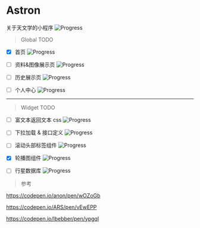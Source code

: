 # Astron

关于天文学的小程序
![Progress](http://progressed.io/bar/2?title=coding)

> Global TODO

- [x] 首页 
![Progress](http://progressed.io/bar/90)

- [ ] 资料&图像展示页 
![Progress](http://progressed.io/bar/99)

- [ ] 历史展示页 
![Progress](http://progressed.io/bar/0)

- [ ] 个人中心 
![Progress](http://progressed.io/bar/0)

---

> Widget TODO

- [ ] 富文本返回文本 css
![Progress](http://progressed.io/bar/30)

- [ ] 下拉加载 & 接口定义
![Progress](http://progressed.io/bar/0)

- [ ] 滚动头部标签组件
![Progress](http://progressed.io/bar/50)

- [x] 轮播图组件
![Progress](http://progressed.io/bar/100)

- [ ] 行星数据库
![Progress](http://progressed.io/bar/0)

> 参考

  https://codepen.io/anon/pen/wOZoGb

  https://codepen.io/ARS/pen/vEwEPP

  https://codepen.io/lbebber/pen/ypgql
